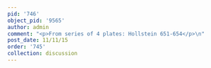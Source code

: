 ```yaml
---
pid: '746'
object_pid: '9565'
author: admin
comment: "<p>From series of 4 plates: Hollstein 651-654</p>\n"
post_date: 11/11/15
order: '745'
collection: discussion
---
```

